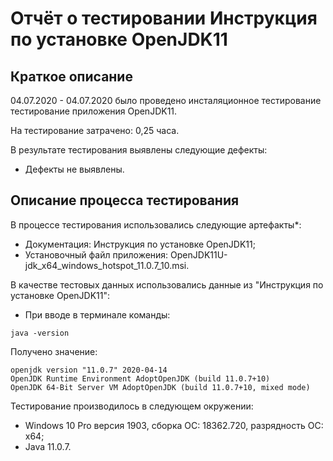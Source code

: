 # Отчёт о тестировании **Инструкция по установке OpenJDK11**

## Краткое описание

04.07.2020 - 04.07.2020 было проведено инсталяционное тестирование тестирование приложения OpenJDK11.

На тестирование затрачено: 0,25 часа.

В результате тестирования выявлены следующие дефекты:
* Дефекты не выявлены.

## Описание процесса тестирования

В процессе тестирования использовались следующие артефакты*:
* Документация: Инструкция по установке OpenJDK11;
* Установочный файл приложения: OpenJDK11U-jdk_x64_windows_hotspot_11.0.7_10.msi.

В качестве тестовых данных использовались данные из "Инструкция по установке OpenJDK11":
* При вводе в терминале команды:
```
java -version
```
Получено значение:
```
openjdk version "11.0.7" 2020-04-14
OpenJDK Runtime Environment AdoptOpenJDK (build 11.0.7+10)
OpenJDK 64-Bit Server VM AdoptOpenJDK (build 11.0.7+10, mixed mode)
```

Тестирование производилось в следующем окружении:
* Windows 10 Pro версия 1903, сборка ОС: 18362.720, разрядность ОС: x64;
* Java 11.0.7.